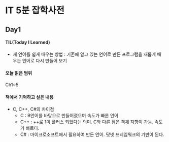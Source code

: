 # IT 5분 잡학사전

## Day1

#### TIL(Today I Learned)
- 새 언어를 쉽게 배우는 방법 : 기존에 알고 있는 언어로 만든 프로그램을 새롭게 배우는 언어로 다시 만들어 보기

#### 오늘 읽은 범위
Ch1~5

#### 책에서 기억하고 싶은 내용
- C, C++, C#의 차이점
    - C : B언어를 바탕으로 만들어졌으며 속도가 빠른 언어
    - C++ : ++로 1이 플러스 되었다는 의미. C와 다른 점은 객체 지향이 가능. 속도가 빠르다.
    - C# : 마이크로소프트에서 필요하여 만든 언어. 닷넷 프레임워크의 기반이 된다.
